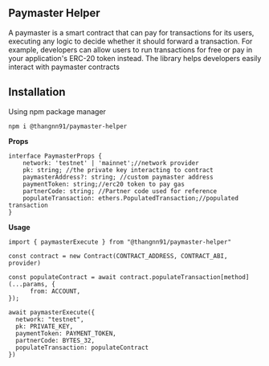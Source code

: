 ## Paymaster Helper

A paymaster is a smart contract that can pay for transactions for its users, executing any logic to decide whether it should forward a transaction. For example, developers can allow users to run transactions for free or pay in your application's ERC-20 token instead. The library helps developers easily interact with paymaster contracts

## Installation

Using npm package manager

```
npm i @thangnn91/paymaster-helper

```

**Props**

```
interface PaymasterProps {
    network: 'testnet' | 'mainnet';//network provider
    pk: string; //the private key interacting to contract
    paymasterAddress?: string; //custom paymaster address
    paymentToken: string;//erc20 token to pay gas
    partnerCode: string; //Partner code used for reference
    populateTransaction: ethers.PopulatedTransaction;//populated transaction
}
```

**Usage**

```
import { paymasterExecute } from "@thangnn91/paymaster-helper"

const contract = new Contract(CONTRACT_ADDRESS, CONTRACT_ABI, provider)

const populateContract = await contract.populateTransaction[method](...params, {
      from: ACCOUNT,
});

await paymasterExecute({
  network: "testnet",
  pk: PRIVATE_KEY,
  paymentToken: PAYMENT_TOKEN,
  partnerCode: BYTES_32,
  populateTransaction: populateContract
})
```
